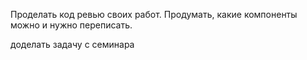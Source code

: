 Проделать код ревью своих работ. Продумать, какие компоненты можно и нужно переписать.

доделать задачу с семинара